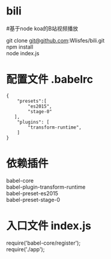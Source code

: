 # bili

#基于node koa的B站视频播放  


git clone git@github.com:Wlisfes/bili.git  <br/>
npm install  <br/>
node index.js  <br/>


  
#  配置文件 .babelrc
    {
        "presets":[
            "es2015",
            "stage-0"
       ],
        "plugins": [
            "transform-runtime",
        ]
    }


#   依赖插件
   babel-core  <br/>
   babel-plugin-transform-runtime  <br/>
   babel-preset-es2015  <br/>
   babel-preset-stage-0  <br/>


#  入口文件  index.js
   require('babel-core/register');  <br/>
   require('./app');